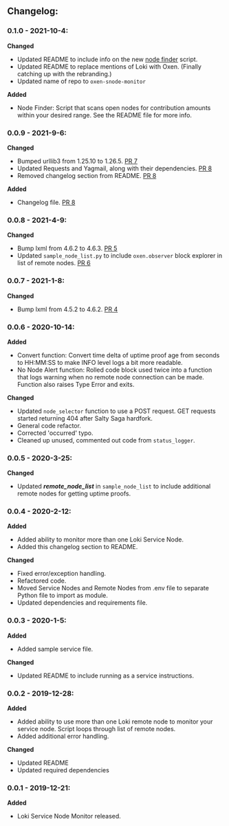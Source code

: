 ## Changelog:

### 0.1.0 - 2021-10-4:

**Changed**
- Updated README to include info on the new [node finder](node_finder.py) script.
- Updated README to replace mentions of Loki with Oxen. (Finally catching up with the rebranding.)
- Updated name of repo to `oxen-snode-monitor`

**Added**
- Node Finder: Script that scans open nodes for contribution amounts within your desired range. See the README file for
more info.

### 0.0.9 - 2021-9-6:

**Changed**
- Bumped urllib3 from 1.25.10 to 1.26.5. [PR 7](https://github.com/crypto-ali/oxen-snode-monitor/pull/7)
- Updated Requests and Yagmail, along with their dependencies. [PR 8](https://github.com/crypto-ali/oxen-snode-monitor/pull/8)
- Removed changelog section from README. [PR 8](https://github.com/crypto-ali/oxen-snode-monitor/pull/8)

**Added**
- Changelog file. [PR 8](https://github.com/crypto-ali/oxen-snode-monitor/pull/8)

### 0.0.8 - 2021-4-9:

**Changed**
- Bump lxml from 4.6.2 to 4.6.3. [PR 5](https://github.com/crypto-ali/oxen-snode-monitor/pull/5)
- Updated `sample_node_list.py` to include `oxen.observer` block explorer in list of remote nodes. [PR 6](https://github.com/crypto-ali/oxen-snode-monitor/pull/6)

### 0.0.7 - 2021-1-8:

**Changed**
- Bump lxml from 4.5.2 to 4.6.2. [PR 4](https://github.com/crypto-ali/oxen-snode-monitor/pull/4)

### 0.0.6 - 2020-10-14:

**Added**
 - Convert function: Convert time delta of uptime proof age from seconds to HH:MM:SS to make INFO level logs a bit more readable.
 - No Node Alert function: Rolled code block used twice into a function that logs warning when no remote node connection can be made. Function also raises Type Error and exits.

**Changed**
 - Updated `node_selector` function to use a POST request. GET requests started returning 404 after Salty Saga hardfork.
 - General code refactor.
 - Corrected 'occurred' typo.  
 - Cleaned up unused, commented out code from `status_logger`.

### 0.0.5 - 2020-3-25:

**Changed**
 - Updated ***remote_node_list*** in `sample_node_list` to include additional remote nodes for getting uptime proofs.

### 0.0.4 - 2020-2-12:

**Added**
 - Added ability to monitor more than one Loki Service Node.
 - Added this changelog section to README.
 
**Changed** 
 - Fixed error/exception handling.
 - Refactored code.
 - Moved Service Nodes and Remote Nodes from .env file to separate Python file to import as module.
 - Updated dependencies and requirements file.


### 0.0.3 - 2020-1-5:

**Added**
 - Added sample service file.

**Changed**
 - Updated README to include running as a service instructions.


### 0.0.2 - 2019-12-28:

**Added**
 - Added ability to use more than one Loki remote node to monitor your service node. Script loops through list of remote nodes.
 - Added additional error handling.
 
**Changed**
 - Updated README
 - Updated required dependencies


### 0.0.1 - 2019-12-21:

**Added**
 - Loki Service Node Monitor released.